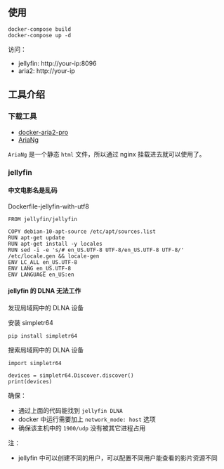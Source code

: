 ## 使用

```
docker-compose build
docker-compose up -d
```

访问：

- jellyfin: http://your-ip:8096
- aria2: http://your-ip

## 工具介绍

### 下载工具

- [docker-aria2-pro](https://github.com/P3TERX/docker-aria2-pro)
- [AriaNg](https://github.com/mayswind/AriaNg)

`AriaNg` 是一个静态 `html` 文件，所以通过 nginx 挂载进去就可以使用了。

### jellyfin

#### 中文电影名是乱码

Dockerfile-jellyfin-with-utf8

    FROM jellyfin/jellyfin

    COPY debian-10-apt-source /etc/apt/sources.list
    RUN apt-get update
    RUN apt-get install -y locales
    RUN sed -i -e 's/# en_US.UTF-8 UTF-8/en_US.UTF-8 UTF-8/' /etc/locale.gen && locale-gen
    ENV LC_ALL en_US.UTF-8
    ENV LANG en_US.UTF-8
    ENV LANGUAGE en_US:en


#### jellyfin 的 DLNA 无法工作

发现局域网中的 DLNA 设备

安装 simpletr64

    pip install simpletr64

搜索局域网中的 DLNA 设备

    import simpletr64

    devices = simpletr64.Discover.discover()
    print(devices)

确保：

- 通过上面的代码能找到 `jellyfin DLNA`
- docker 中运行需要加上 `network_mode: host` 选项
- 确保该主机中的 `1900/udp` 没有被其它进程占用

注：

- jellyfin 中可以创建不同的用户，可以配置不同用户能查看的影片资源不同
